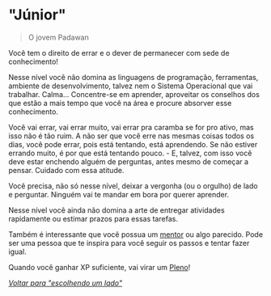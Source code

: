 # "Júnior"

> O jovem Padawan

Você tem o direito de errar e o dever de permanecer com sede de conhecimento!

Nesse nível você não domina as linguagens de programação, ferramentas, ambiente de desenvolvimento, talvez nem o Sistema Operacional que vai trabalhar. Calma... Concentre-se em aprender, aproveitar os conselhos dos que estão a mais tempo que você na área e procure absorver esse conhecimento.

Você vai errar, vai errar muito, vai errar pra caramba se for pro ativo, mas isso não é tão ruim. A não ser que você erre nas mesmas coisas todos os dias, você pode errar, pois está tentando, está aprendendo. Se não estiver errando muito, é por que está tentando pouco. - E, talvez, com isso você deve estar enchendo alguém de perguntas, antes mesmo de começar a pensar. Cuidado com essa atitude.

Você precisa, não só nesse nível, deixar a vergonha (ou o orgulho) de lado e perguntar. Ninguém vai te mandar em bora por querer aprender.

Nesse nível você ainda não domina a arte de entregar atividades rapidamente ou estimar prazos para essas tarefas.

Também é interessante que você possua um [mentor](https://github.com/training-center/mentoria/) ou algo parecido. Pode ser uma pessoa que te inspira para você seguir os passos e tentar fazer igual.

Quando você ganhar XP suficiente, vai virar um [Pleno](./pleno.md)!

*[Voltar para "escolhendo um lado"](/translations/pt-br/README.md#escolhendo-um-lado)*
